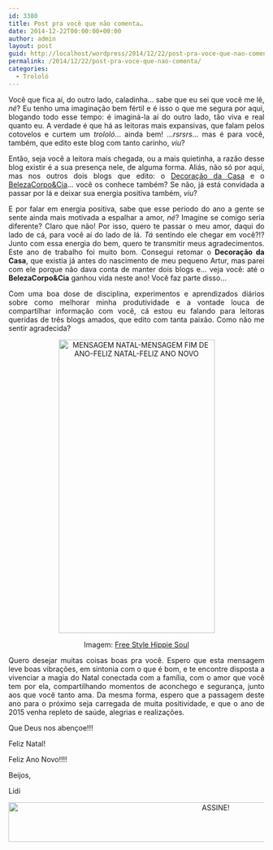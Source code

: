 ```yaml
---
id: 3380
title: Post pra você que não comenta…
date: 2014-12-22T00:00:00+00:00
author: admin
layout: post
guid: http://localhost/wordpress/2014/12/22/post-pra-voce-que-nao-comenta/
permalink: /2014/12/22/post-pra-voce-que-nao-comenta/
categories:
  - Trololó
---
```

<p align="justify">
  Você que fica aí, do outro lado, caladinha… sabe que eu sei que você me lê, <em>né</em>? Eu tenho uma imaginação bem fértil e é isso o que me segura por aqui, blogando todo esse tempo: é imaginá-la aí do outro lado, tão viva e real quanto eu. A verdade é que há as leitoras mais expansivas, que falam pelos cotovelos e curtem um <em>trololó</em>… ainda bem! …<em>rsrsrs</em>… mas é para você, também, que edito este blog com tanto carinho, <em>viu</em>?
</p>

<p align="justify">
  Então, seja você a leitora mais chegada, ou a mais quietinha, a razão desse blog existir é a sua presença nele, de alguma forma. Aliás, não só por aqui, mas nos outros dois blogs que edito: o <a href="http://www.decoracaodacasa.com/" target="_blank">Decoração da Casa</a> e o <a href="http://www.belezacorpoecia.com/" target="_blank">BelezaCorpo&Cia</a>… você os conhece também? Se não, já está convidada a passar por lá e deixar sua energia positiva também, <em>viu</em>?
</p>

<p align="justify">
  E por falar em energia positiva, sabe que esse período do ano a gente se sente ainda mais motivada a espalhar a amor, <em>né</em>? Imagine se comigo seria diferente? Claro que não! Por isso, quero te passar o meu amor, daqui do lado de cá, para você aí do lado de lá. <em>Tá</em> sentindo ele chegar em você?!? Junto com essa energia do bem, quero te transmitir meus agradecimentos. Este ano de trabalho foi muito bom. Consegui retomar o <strong>Decoração da Casa</strong>, que existia já antes do nascimento de meu pequeno Artur, mas parei com ele porque não dava conta de manter dois blogs e… veja você: até o <strong>BelezaCorpo&Cia</strong> ganhou vida neste ano! Você faz parte disso…
</p>

<p align="justify">
  Com uma boa dose de disciplina, experimentos e aprendizados diários sobre como melhorar minha produtividade e a vontade louca de compartilhar informação com você, cá estou eu falando para leitoras queridas de três blogs amados, que edito com tanta paixão. Como não me sentir agradecida?
</p>

<p align="center">
  <a href="http://www.trololodemulher.com.br/blog/wp-content/uploads/2014/12/MENSAGEM-NATAL-MENSAGEM-FIM-DE-ANO-FELIZ-NATAL-FELIZ-ANO-NOVO.jpg"><img class="alignnone size-full wp-image-10668" src="http://www.trololodemulher.com.br/blog/wp-content/uploads/2014/12/MENSAGEM-NATAL-MENSAGEM-FIM-DE-ANO-FELIZ-NATAL-FELIZ-ANO-NOVO.jpg" alt="MENSAGEM NATAL-MENSAGEM FIM DE ANO-FELIZ NATAL-FELIZ ANO NOVO" width="307" height="578" /></a>
</p>

<p align="center">
  Imagem: <a href="http://freestylehippiesoul.tumblr.com/post/104263852304" target="_blank">Free Style Hippie Soul</a>
</p>

<p align="justify">
  Quero desejar muitas coisas boas pra você. Espero que esta mensagem leve boas vibrações, em sintonia com o que é bom, e te encontre disposta a vivenciar a magia do Natal conectada com a família, com o amor que você tem por ela, compartilhando momentos de aconchego e segurança, junto aos que você tanto ama. Da mesma forma, espero que a passagem deste ano para o próximo seja carregada de muita positividade, e que o ano de 2015 venha repleto de saúde, alegrias e realizações.
</p>

<p align="justify">
  Que Deus nos abençoe!!!
</p>

<p align="justify">
  Feliz Natal!
</p>

<p align="justify">
  Feliz Ano Novo!!!!
</p>

<p align="justify">
  Beijos,
</p>

<p align="justify">
  Lidi
</p>

<p align="center">
  <a href="http://feedburner.google.com/fb/a/mailverify?uri=blogbichafemea&loc=pt_BR" target="_blank"><img class="alignnone size-full wp-image-10439" src="http://www.trololodemulher.com.br/blog/wp-content/uploads/2014/09/ASSINE.png" alt="ASSINE!" width="800" height="78" /></a>
</p>

&nbsp;

<p align="justify">